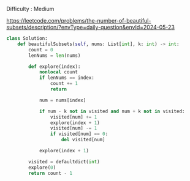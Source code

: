 Difficulty : Medium 

https://leetcode.com/problems/the-number-of-beautiful-subsets/description/?envType=daily-question&envId=2024-05-23 

```python
class Solution:
    def beautifulSubsets(self, nums: List[int], k: int) -> int:
        count = 0
        lenNums = len(nums)

        def explore(index):
            nonlocal count
            if lenNums == index:
                count += 1
                return

            num = nums[index]

            if num - k not in visited and num + k not in visited:
                visited[num] += 1
                explore(index + 1)
                visited[num] -= 1
                if visited[num] == 0:
                    del visited[num]

            explore(index + 1)

        visited = defaultdict(int)
        explore(0)
        return count - 1

```
